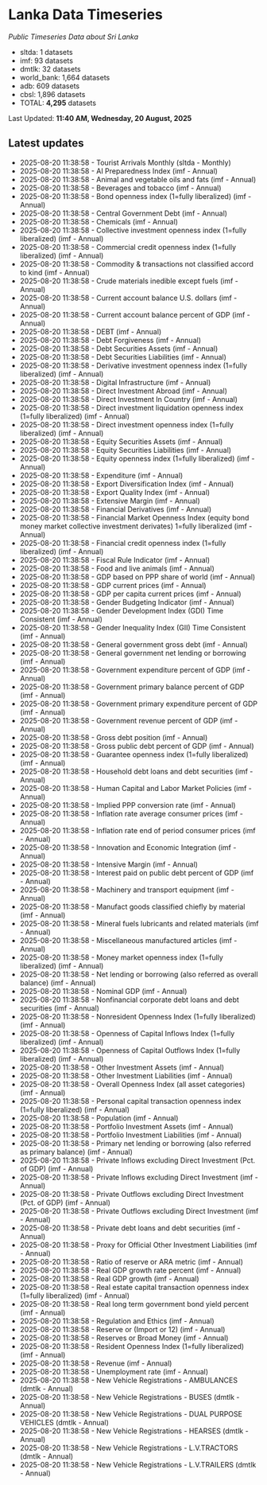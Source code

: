 # Lanka Data Timeseries
*Public Timeseries Data about Sri Lanka*

* sltda: 1 datasets
* imf: 93 datasets
* dmtlk: 32 datasets
* world_bank: 1,664 datasets
* adb: 609 datasets
* cbsl: 1,896 datasets
* TOTAL: **4,295** datasets

Last Updated: **11:40 AM, Wednesday, 20 August, 2025**

## Latest updates

* 2025-08-20 11:38:58 - Tourist Arrivals Monthly (sltda - Monthly)
* 2025-08-20 11:38:58 - AI Preparedness Index (imf - Annual)
* 2025-08-20 11:38:58 - Animal and vegetable oils and fats (imf - Annual)
* 2025-08-20 11:38:58 - Beverages and tobacco (imf - Annual)
* 2025-08-20 11:38:58 - Bond openness index (1=fully liberalized) (imf - Annual)
* 2025-08-20 11:38:58 - Central Government Debt (imf - Annual)
* 2025-08-20 11:38:58 - Chemicals (imf - Annual)
* 2025-08-20 11:38:58 - Collective investment openness index (1=fully liberalized) (imf - Annual)
* 2025-08-20 11:38:58 - Commercial credit openness index (1=fully liberalized) (imf - Annual)
* 2025-08-20 11:38:58 - Commodity & transactions not classified accord to kind (imf - Annual)
* 2025-08-20 11:38:58 - Crude materials inedible except fuels (imf - Annual)
* 2025-08-20 11:38:58 - Current account balance U.S. dollars (imf - Annual)
* 2025-08-20 11:38:58 - Current account balance percent of GDP (imf - Annual)
* 2025-08-20 11:38:58 - DEBT (imf - Annual)
* 2025-08-20 11:38:58 - Debt Forgiveness (imf - Annual)
* 2025-08-20 11:38:58 - Debt Securities Assets (imf - Annual)
* 2025-08-20 11:38:58 - Debt Securities Liabilities (imf - Annual)
* 2025-08-20 11:38:58 - Derivative investment openness index (1=fully liberalized) (imf - Annual)
* 2025-08-20 11:38:58 - Digital Infrastructure (imf - Annual)
* 2025-08-20 11:38:58 - Direct Investment Abroad (imf - Annual)
* 2025-08-20 11:38:58 - Direct Investment In Country (imf - Annual)
* 2025-08-20 11:38:58 - Direct investment liquidation openness index (1=fully liberalized) (imf - Annual)
* 2025-08-20 11:38:58 - Direct investment openness index (1=fully liberalized) (imf - Annual)
* 2025-08-20 11:38:58 - Equity Securities Assets (imf - Annual)
* 2025-08-20 11:38:58 - Equity Securities Liabilities (imf - Annual)
* 2025-08-20 11:38:58 - Equity openness index (1=fully liberalized) (imf - Annual)
* 2025-08-20 11:38:58 - Expenditure (imf - Annual)
* 2025-08-20 11:38:58 - Export Diversification Index (imf - Annual)
* 2025-08-20 11:38:58 - Export Quality Index (imf - Annual)
* 2025-08-20 11:38:58 - Extensive Margin (imf - Annual)
* 2025-08-20 11:38:58 - Financial Derivatives (imf - Annual)
* 2025-08-20 11:38:58 - Financial Market Openness Index (equity bond money market collective investment derivates) 1=fully liberalized (imf - Annual)
* 2025-08-20 11:38:58 - Financial credit openness index (1=fully liberalized) (imf - Annual)
* 2025-08-20 11:38:58 - Fiscal Rule Indicator (imf - Annual)
* 2025-08-20 11:38:58 - Food and live animals (imf - Annual)
* 2025-08-20 11:38:58 - GDP based on PPP share of world (imf - Annual)
* 2025-08-20 11:38:58 - GDP current prices (imf - Annual)
* 2025-08-20 11:38:58 - GDP per capita current prices (imf - Annual)
* 2025-08-20 11:38:58 - Gender Budgeting Indicator (imf - Annual)
* 2025-08-20 11:38:58 - Gender Development Index (GDI) Time Consistent (imf - Annual)
* 2025-08-20 11:38:58 - Gender Inequality Index (GII) Time Consistent (imf - Annual)
* 2025-08-20 11:38:58 - General government gross debt (imf - Annual)
* 2025-08-20 11:38:58 - General government net lending or borrowing (imf - Annual)
* 2025-08-20 11:38:58 - Government expenditure percent of GDP (imf - Annual)
* 2025-08-20 11:38:58 - Government primary balance percent of GDP (imf - Annual)
* 2025-08-20 11:38:58 - Government primary expenditure percent of GDP (imf - Annual)
* 2025-08-20 11:38:58 - Government revenue percent of GDP (imf - Annual)
* 2025-08-20 11:38:58 - Gross debt position (imf - Annual)
* 2025-08-20 11:38:58 - Gross public debt percent of GDP (imf - Annual)
* 2025-08-20 11:38:58 - Guarantee openness index (1=fully liberalized) (imf - Annual)
* 2025-08-20 11:38:58 - Household debt loans and debt securities (imf - Annual)
* 2025-08-20 11:38:58 - Human Capital and Labor Market Policies (imf - Annual)
* 2025-08-20 11:38:58 - Implied PPP conversion rate (imf - Annual)
* 2025-08-20 11:38:58 - Inflation rate average consumer prices (imf - Annual)
* 2025-08-20 11:38:58 - Inflation rate end of period consumer prices (imf - Annual)
* 2025-08-20 11:38:58 - Innovation and Economic Integration (imf - Annual)
* 2025-08-20 11:38:58 - Intensive Margin (imf - Annual)
* 2025-08-20 11:38:58 - Interest paid on public debt percent of GDP (imf - Annual)
* 2025-08-20 11:38:58 - Machinery and transport equipment (imf - Annual)
* 2025-08-20 11:38:58 - Manufact goods classified chiefly by material (imf - Annual)
* 2025-08-20 11:38:58 - Mineral fuels lubricants and related materials (imf - Annual)
* 2025-08-20 11:38:58 - Miscellaneous manufactured articles (imf - Annual)
* 2025-08-20 11:38:58 - Money market openness index (1=fully liberalized) (imf - Annual)
* 2025-08-20 11:38:58 - Net lending or borrowing (also referred as overall balance) (imf - Annual)
* 2025-08-20 11:38:58 - Nominal GDP (imf - Annual)
* 2025-08-20 11:38:58 - Nonfinancial corporate debt loans and debt securities (imf - Annual)
* 2025-08-20 11:38:58 - Nonresident Openness Index (1=fully liberalized) (imf - Annual)
* 2025-08-20 11:38:58 - Openness of Capital Inflows Index (1=fully liberalized) (imf - Annual)
* 2025-08-20 11:38:58 - Openness of Capital Outflows Index (1=fully liberalized) (imf - Annual)
* 2025-08-20 11:38:58 - Other Investment Assets (imf - Annual)
* 2025-08-20 11:38:58 - Other Investment Liabilities (imf - Annual)
* 2025-08-20 11:38:58 - Overall Openness Index (all asset categories) (imf - Annual)
* 2025-08-20 11:38:58 - Personal capital transaction openness index (1=fully liberalized) (imf - Annual)
* 2025-08-20 11:38:58 - Population (imf - Annual)
* 2025-08-20 11:38:58 - Portfolio Investment Assets (imf - Annual)
* 2025-08-20 11:38:58 - Portfolio Investment Liabilities (imf - Annual)
* 2025-08-20 11:38:58 - Primary net lending or borrowing (also referred as primary balance) (imf - Annual)
* 2025-08-20 11:38:58 - Private Inflows excluding Direct Investment (Pct. of GDP) (imf - Annual)
* 2025-08-20 11:38:58 - Private Inflows excluding Direct Investment (imf - Annual)
* 2025-08-20 11:38:58 - Private Outflows excluding Direct Investment (Pct. of GDP) (imf - Annual)
* 2025-08-20 11:38:58 - Private Outflows excluding Direct Investment (imf - Annual)
* 2025-08-20 11:38:58 - Private debt loans and debt securities (imf - Annual)
* 2025-08-20 11:38:58 - Proxy for Official Other Investment Liabilities (imf - Annual)
* 2025-08-20 11:38:58 - Ratio of reserve or ARA metric (imf - Annual)
* 2025-08-20 11:38:58 - Real GDP growth rate percent (imf - Annual)
* 2025-08-20 11:38:58 - Real GDP growth (imf - Annual)
* 2025-08-20 11:38:58 - Real estate capital transaction openness index (1=fully liberalized) (imf - Annual)
* 2025-08-20 11:38:58 - Real long term government bond yield percent (imf - Annual)
* 2025-08-20 11:38:58 - Regulation and Ethics (imf - Annual)
* 2025-08-20 11:38:58 - Reserve or (Import or 12) (imf - Annual)
* 2025-08-20 11:38:58 - Reserves or Broad Money (imf - Annual)
* 2025-08-20 11:38:58 - Resident Openness Index (1=fully liberalized) (imf - Annual)
* 2025-08-20 11:38:58 - Revenue (imf - Annual)
* 2025-08-20 11:38:58 - Unemployment rate (imf - Annual)
* 2025-08-20 11:38:58 - New Vehicle Registrations - AMBULANCES (dmtlk - Annual)
* 2025-08-20 11:38:58 - New Vehicle Registrations - BUSES (dmtlk - Annual)
* 2025-08-20 11:38:58 - New Vehicle Registrations - DUAL PURPOSE VEHICLES (dmtlk - Annual)
* 2025-08-20 11:38:58 - New Vehicle Registrations - HEARSES (dmtlk - Annual)
* 2025-08-20 11:38:58 - New Vehicle Registrations - L.V.TRACTORS (dmtlk - Annual)
* 2025-08-20 11:38:58 - New Vehicle Registrations - L.V.TRAILERS (dmtlk - Annual)